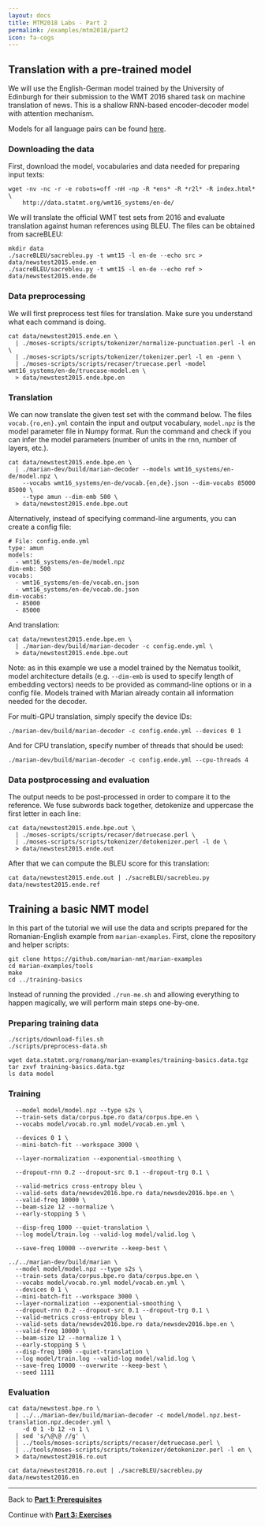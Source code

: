 ```yaml
---
layout: docs
title: MTM2018 Labs - Part 2
permalink: /examples/mtm2018/part2
icon: fa-cogs
---
```


## Translation with a pre-trained model

We will use the English-German model trained by the University of Edinburgh for
their submission to the WMT 2016 shared task on machine translation of news.
This is a shallow RNN-based encoder-decoder model with attention mechanism.

Models for all language pairs can be found
[here](http://data.statmt.org/wmt16_systems/).

### Downloading the data

First, download the model, vocabularies and data needed for preparing input texts:

```
wget -nv -nc -r -e robots=off -nH -np -R *ens* -R *r2l* -R index.html* \
    http://data.statmt.org/wmt16_systems/en-de/
```

We will translate the official WMT test sets from 2016 and evaluate translation
against human references using BLEU.  The files can be obtained from sacreBLEU:

```
mkdir data
./sacreBLEU/sacrebleu.py -t wmt15 -l en-de --echo src > data/newstest2015.ende.en
./sacreBLEU/sacrebleu.py -t wmt15 -l en-de --echo ref > data/newstest2015.ende.de
```

### Data preprocessing

We will first preprocess test files for translation. Make sure you understand
what each command is doing.

```
cat data/newstest2015.ende.en \
  | ./moses-scripts/scripts/tokenizer/normalize-punctuation.perl -l en \
  | ./moses-scripts/scripts/tokenizer/tokenizer.perl -l en -penn \
  | ./moses-scripts/scripts/recaser/truecase.perl -model wmt16_systems/en-de/truecase-model.en \
  > data/newstest2015.ende.bpe.en
```

### Translation

We can now translate the given test set with the command below.  The files
`vocab.{ro,en}.yml` contain the input and output vocabulary, `model.npz` is the
model parameter file in Numpy format.  Run the command and check if you can
infer the model parameters (number of units in the rnn, number of layers,
etc.).

```
cat data/newstest2015.ende.bpe.en \
  | ./marian-dev/build/marian-decoder --models wmt16_systems/en-de/model.npz \
    --vocabs wmt16_systems/en-de/vocab.{en,de}.json --dim-vocabs 85000 85000 \
    --type amun --dim-emb 500 \
  > data/newstest2015.ende.bpe.out
```

Alternatively, instead of specifying command-line arguments, you can create a config file:

```
# File: config.ende.yml
type: amun
models:
  - wmt16_systems/en-de/model.npz
dim-emb: 500
vocabs:
  - wmt16_systems/en-de/vocab.en.json
  - wmt16_systems/en-de/vocab.de.json
dim-vocabs:
  - 85000
  - 85000
```

And translation:

```
cat data/newstest2015.ende.bpe.en \
  | ./marian-dev/build/marian-decoder -c config.ende.yml \
  > data/newstest2015.ende.bpe.out
```

Note: as in this example we use a model trained by the Nematus toolkit, model
architecture details (e.g. `--dim-emb` is used to specify length of embedding
vectors) needs to be provided as command-line options or in a config file.
Models trained with Marian already contain all information needed for the
decoder.

For multi-GPU translation, simply specify the device IDs:

```
./marian-dev/build/marian-decoder -c config.ende.yml --devices 0 1
```

And for CPU translation, specify number of threads that should be used:

```
./marian-dev/build/marian-decoder -c config.ende.yml --cpu-threads 4
```

### Data postprocessing and evaluation

The output needs to be post-processed in order to compare it to the reference.
We fuse subwords back together, detokenize and uppercase the first letter in
each line:

```
cat data/newstest2015.ende.bpe.out \
  | ./moses-scripts/scripts/recaser/detruecase.perl \
  | ./moses-scripts/scripts/tokenizer/detokenizer.perl -l de \
  > data/newstest2015.ende.out
```

After that we can compute the BLEU score for this translation:

```
cat data/newstest2015.ende.out | ./sacreBLEU/sacrebleu.py data/newstest2015.ende.ref
```




## Training a basic NMT model

In this part of the tutorial we will use the data and scripts prepared for the
Romanian-English example from `marian-examples`.  First, clone the repository
and helper scripts:

```
git clone https://github.com/marian-nmt/marian-examples
cd marian-examples/tools
make
cd ../training-basics
```

Instead of running the provided `./run-me.sh` and allowing everything to happen
magically, we will perform main steps one-by-one.

### Preparing training data



```
./scripts/download-files.sh
./scripts/preprocess-data.sh
```

```
wget data.statmt.org/romang/marian-examples/training-basics.data.tgz
tar zxvf training-basics.data.tgz
ls data model 
```

### Training


```
  --model model/model.npz --type s2s \
  --train-sets data/corpus.bpe.ro data/corpus.bpe.en \
  --vocabs model/vocab.ro.yml model/vocab.en.yml \
```

```
  --devices 0 1 \
  --mini-batch-fit --workspace 3000 \
```

```
  --layer-normalization --exponential-smoothing \
```

```
  --dropout-rnn 0.2 --dropout-src 0.1 --dropout-trg 0.1 \
```

```
  --valid-metrics cross-entropy bleu \
  --valid-sets data/newsdev2016.bpe.ro data/newsdev2016.bpe.en \
  --valid-freq 10000 \
  --beam-size 12 --normalize \
  --early-stopping 5 \
```

```
  --disp-freq 1000 --quiet-translation \
  --log model/train.log --valid-log model/valid.log \
```

```
  --save-freq 10000 --overwrite --keep-best \
```

```
../../marian-dev/build/marian \
  --model model/model.npz --type s2s \
  --train-sets data/corpus.bpe.ro data/corpus.bpe.en \
  --vocabs model/vocab.ro.yml model/vocab.en.yml \
  --devices 0 1 \
  --mini-batch-fit --workspace 3000 \
  --layer-normalization --exponential-smoothing \
  --dropout-rnn 0.2 --dropout-src 0.1 --dropout-trg 0.1 \
  --valid-metrics cross-entropy bleu \
  --valid-sets data/newsdev2016.bpe.ro data/newsdev2016.bpe.en \
  --valid-freq 10000 \
  --beam-size 12 --normalize 1 \
  --early-stopping 5 \
  --disp-freq 1000 --quiet-translation \
  --log model/train.log --valid-log model/valid.log \
  --save-freq 10000 --overwrite --keep-best \
  --seed 1111
```

### Evaluation

```
cat data/newstest.bpe.ro \
  | ../../marian-dev/build/marian-decoder -c model/model.npz.best-translation.npz.decoder.yml \
    -d 0 1 -b 12 -n 1 \
  | sed 's/\@\@ //g' \
  | ../tools/moses-scripts/scripts/recaser/detruecase.perl \
  | ../tools/moses-scripts/scripts/tokenizer/detokenizer.perl -l en \
  > data/newstest2016.ro.out
```

```
cat data/newstest2016.ro.out | ./sacreBLEU/sacrebleu.py data/newstest2016.en
```

- - - -

Back to **[Part 1: Prerequisites](/examples/mtm2018/part1/)**

Continue with **[Part 3: Exercises](/examples/mtm2018/part3/)**
